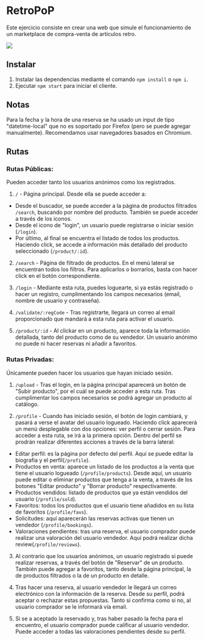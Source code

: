 # RetroPoP

Este ejercicio consiste en crear una web que simule el funcionamiento de un marketplace de compra-venta de artículos retro.

<p align="left">
  <img src="https://img.shields.io/badge/STATUS-EN%20DESAROLLO-green">
</p>

## Instalar

1. Instalar las dependencias mediante el comando `npm install` o `npm i`.
2. Ejecutar `npm start` para iniciar el cliente.

## Notas

Para la fecha y la hora de una reserva se ha usado un input de tipo "datetime-local" que no es soportado por Firefox (pero se puede agregar manualmente). Recomendamos usar navegadores basados en Chromium.

## Rutas

### Rutas Públicas:

Pueden acceder tanto los usuarios anónimos como los registrados.

1. `/` - Página principal. Desde ella se puede acceder a:

-   Desde el buscador, se puede acceder a la página de productos filtrados `/search`, buscando por nombre del producto. También se puede acceder a través de los iconos.
-   Desde el icono de "login", un usuario puede registrarse o iniciar sesión (`/login`).
-   Por último, al final se encuentra el listado de todos los productos. Haciendo click, se accede a información más detallado del producto seleccionado (`/product/:id`).

2. `/search` - Página de filtrado de productos. En el menú lateral se encuentran todos los filtros. Para aplicarlos o borrarlos, basta con hacer click en el botón correspondiente.

3. `/login` - Mediante esta ruta, puedes loguearte, si ya estás registrado o hacer un registro, cumplimentando los campos necesarios (email, nombre de usuario y contraseña).

4. `/validate/:regCode` - Tras registrarte, llegará un correo al email proporcionado que mandará a esta ruta para activar el usuario.

5. `/product/:id` - Al clickar en un producto, aparece toda la información detallada, tanto del producto como de su vendedor. Un usuario anónimo no puede ni hacer reservas ni añadir a favoritos.

### Rutas Privadas:

Únicamente pueden hacer los usuarios que hayan iniciado sesión.

1. `/upload` - Tras el login, en la página principal aparecerá un botón de "Subir producto", por el cuál se puede acceder a esta ruta. Tras cumplimentar los campos necesarios se podrá agregar un producto al catálogo.

2. `/profile` - Cuando has iniciado sesión, el botón de login cambiará, y pasará a verse el avatar del usuario logueado. Haciendo click aparecerá un menú desplegable con dos opciones: ver perfil o cerrar sesión. Para acceder a esta ruta, se irá a la primera opción. Dentro del perfil se prodrán realizar diferentes acciones a través de la barra lateral:

-   Editar perfil: es la página por defecto del perfil. Aquí se puede editar la biografia y el perfil(`/profile`).
-   Productos en venta: aparece un listado de los productos a la venta que tiene el usuario logueado (`/profile/products`). Desde aquí, un usuario puede editar o eliminar productos que tenga a la venta, a través de los botones "Editar producto" y "Borrar producto" respectivamente.
-   Productos vendidos: listado de productos que ya están vendidos del usuario (`/profile/sold`).
-   Favoritos: todos los productos que el usuario tiene añadidos en su lista de favoritos (`/profile/favs`).
-   Solicitudes: aquí aparecerán las reservas activas que tienen un vendedor (`/profile/bookings`).
-   Valoraciones pendientes: tras una reserva, el usuario comprador puede realizar una valoración del usuario vendedor. Aquí podrá realizar dicha review(`/profile/reviews`).

3. Al contrario que los usuarios anónimos, un usuario registrado si puede realizar reservas, a través del botón de "Reservar" de un producto. También puede agregar a favoritos, tanto desde la página principal, la de productos filtrados o la de un producto en detalle.

4. Tras hacer una reserva, al usuario vendedor le llegará un correo electrónico con la información de la reserva. Desde su perfil, podrá aceptar o rechazar estas propuestas. Tanto si confirma como si no, al usuario comprador se le informará vía email.

5. Si se a aceptado la reservado y, tras haber pasado la fecha para el encuentro, el usuario comprador puede calificar al usuario vendedor. Puede acceder a todas las valoraciones pendientes desde su perfil.
